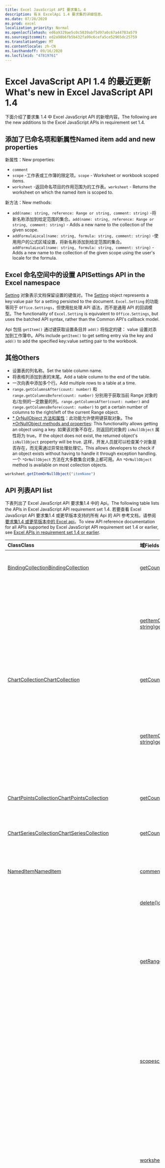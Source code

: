 ```yaml
---
title: Excel JavaScript API 要求集1。4
description: 有关 ExcelApi 1.4 要求集的详细信息。
ms.date: 07/28/2020
ms.prod: excel
localization_priority: Normal
ms.openlocfilehash: ed6a9329ae5c0c5839abf5d97a0c67a44783a579
ms.sourcegitcommit: ed2a98b6fb5b432fa99c6cefa5ce52965dc25759
ms.translationtype: MT
ms.contentlocale: zh-CN
ms.lasthandoff: 09/16/2020
ms.locfileid: "47819761"
---
```

# <a name="whats-new-in-excel-javascript-api-14"></a><span data-ttu-id="1330d-103">Excel JavaScript API 1.4 的最近更新</span><span class="sxs-lookup"><span data-stu-id="1330d-103">What's new in Excel JavaScript API 1.4</span></span>

<span data-ttu-id="1330d-104">下面介绍了要求集 1.4 中 Excel JavaScript API 的新增内容。</span><span class="sxs-lookup"><span data-stu-id="1330d-104">The following are the new additions to the Excel JavaScript APIs in requirement set 1.4.</span></span>

## <a name="named-item-add-and-new-properties"></a><span data-ttu-id="1330d-105">添加了已命名项和新属性</span><span class="sxs-lookup"><span data-stu-id="1330d-105">Named item add and new properties</span></span>

<span data-ttu-id="1330d-106">新属性：</span><span class="sxs-lookup"><span data-stu-id="1330d-106">New properties:</span></span>

* `comment`
* <span data-ttu-id="1330d-107">`scope` -工作表或工作簿的限定项。</span><span class="sxs-lookup"><span data-stu-id="1330d-107">`scope` - Worksheet or workbook scoped items.</span></span>
* <span data-ttu-id="1330d-108">`worksheet` -返回命名项目的作用范围为的工作表。</span><span class="sxs-lookup"><span data-stu-id="1330d-108">`worksheet` - Returns the worksheet on which the named item is scoped to.</span></span>

<span data-ttu-id="1330d-109">新方法：</span><span class="sxs-lookup"><span data-stu-id="1330d-109">New methods:</span></span>

* <span data-ttu-id="1330d-110">`add(name: string, reference: Range or string, comment: string)` -将新名称添加到给定范围的集合。</span><span class="sxs-lookup"><span data-stu-id="1330d-110">`add(name: string, reference: Range or string, comment: string)` - Adds a new name to the collection of the given scope.</span></span>
* <span data-ttu-id="1330d-111">`addFormulaLocal(name: string, formula: string, comment: string)` -使用用户的公式区域设置，将新名称添加到给定范围的集合。</span><span class="sxs-lookup"><span data-stu-id="1330d-111">`addFormulaLocal(name: string, formula: string, comment: string)` - Adds a new name to the collection of the given scope using the user's locale for the formula.</span></span>

## <a name="settings-api-in-the-excel-namespace"></a><span data-ttu-id="1330d-112">Excel 命名空间中的设置 API</span><span class="sxs-lookup"><span data-stu-id="1330d-112">Settings API in the Excel namespace</span></span>

<span data-ttu-id="1330d-113">[Setting](/javascript/api/excel/excel.setting) 对象表示文档保留设置的键值对。</span><span class="sxs-lookup"><span data-stu-id="1330d-113">The [Setting](/javascript/api/excel/excel.setting) object represents a key:value pair for a setting persisted to the document.</span></span> <span data-ttu-id="1330d-114">`Excel.Setting` 的功能等同于 `Office.Settings`，但使用批处理 API 语法，而不是通用 API 的回调模型。</span><span class="sxs-lookup"><span data-stu-id="1330d-114">The functionality of `Excel.Setting` is equivalent to `Office.Settings`, but uses the batched API syntax, rather than the Common API's callback model.</span></span>

<span data-ttu-id="1330d-115">Api 包括 `getItem()` 通过键获取设置条目并 `add()` 将指定的键： value 设置对添加到工作簿中。</span><span class="sxs-lookup"><span data-stu-id="1330d-115">APIs include `getItem()` to get setting entry via the key and `add()` to add the specified key:value setting pair to the workbook.</span></span>

## <a name="others"></a><span data-ttu-id="1330d-116">其他</span><span class="sxs-lookup"><span data-stu-id="1330d-116">Others</span></span>

* <span data-ttu-id="1330d-117">设置表的列名称。</span><span class="sxs-lookup"><span data-stu-id="1330d-117">Set the table column name.</span></span>
* <span data-ttu-id="1330d-118">将表格列添加到表的末尾。</span><span class="sxs-lookup"><span data-stu-id="1330d-118">Add a table column to the end of the table.</span></span>
* <span data-ttu-id="1330d-119">一次向表中添加多个行。</span><span class="sxs-lookup"><span data-stu-id="1330d-119">Add multiple rows to a table at a time.</span></span>
* <span data-ttu-id="1330d-120">`range.getColumnsAfter(count: number)` 和 `range.getColumnsBefore(count: number)` 分别用于获取当前 Range 对象的右/左侧的一定数量的列。</span><span class="sxs-lookup"><span data-stu-id="1330d-120">`range.getColumnsAfter(count: number)` and `range.getColumnsBefore(count: number)` to get a certain number of columns to the right/left of the current Range object.</span></span>
* <span data-ttu-id="1330d-121">[ \* OrNullObject 方法和属性](../../develop/application-specific-api-model.md#ornullobject-methods-and-properties)：此功能允许使用键获取对象。</span><span class="sxs-lookup"><span data-stu-id="1330d-121">The [\*OrNullObject methods and properties](../../develop/application-specific-api-model.md#ornullobject-methods-and-properties): This functionality allows getting an object using a key.</span></span> <span data-ttu-id="1330d-122">如果该对象不存在，则返回的对象的 `isNullObject` 属性将为 true。</span><span class="sxs-lookup"><span data-stu-id="1330d-122">If the object does not exist, the returned object's `isNullObject` property will be true.</span></span> <span data-ttu-id="1330d-123">这样，开发人员就可以检查某个对象是否存在，而无需通过异常处理处理它。</span><span class="sxs-lookup"><span data-stu-id="1330d-123">This allows developers to check if an object exists without having to handle it through exception handling.</span></span> <span data-ttu-id="1330d-124">一个 `*OrNullObject` 方法在大多数集合对象上都可用。</span><span class="sxs-lookup"><span data-stu-id="1330d-124">An `*OrNullObject` method is available on most collection objects.</span></span>

```js
worksheet.getItemOrNullObject("itemName")
```

## <a name="api-list"></a><span data-ttu-id="1330d-125">API 列表</span><span class="sxs-lookup"><span data-stu-id="1330d-125">API list</span></span>

<span data-ttu-id="1330d-126">下表列出了 Excel JavaScript API 要求集1.4 中的 Api。</span><span class="sxs-lookup"><span data-stu-id="1330d-126">The following table lists the APIs in Excel JavaScript API requirement set 1.4.</span></span> <span data-ttu-id="1330d-127">若要查看 Excel JavaScript API 要求集1.4 或更早版本支持的所有 Api 的 API 参考文档，请参阅 [要求集1.4 或更早版本中的 Excel api](/javascript/api/excel?view=excel-js-1.4&preserve-view=true)。</span><span class="sxs-lookup"><span data-stu-id="1330d-127">To view API reference documentation for all APIs supported by Excel JavaScript API requirement set 1.4 or earlier, see [Excel APIs in requirement set 1.4 or earlier](/javascript/api/excel?view=excel-js-1.4&preserve-view=true).</span></span>

| <span data-ttu-id="1330d-128">Class</span><span class="sxs-lookup"><span data-stu-id="1330d-128">Class</span></span> | <span data-ttu-id="1330d-129">域</span><span class="sxs-lookup"><span data-stu-id="1330d-129">Fields</span></span> | <span data-ttu-id="1330d-130">说明</span><span class="sxs-lookup"><span data-stu-id="1330d-130">Description</span></span> |
|:---|:---|:---|
|[<span data-ttu-id="1330d-131">BindingCollection</span><span class="sxs-lookup"><span data-stu-id="1330d-131">BindingCollection</span></span>](/javascript/api/excel/excel.bindingcollection)|[<span data-ttu-id="1330d-132">getCount()</span><span class="sxs-lookup"><span data-stu-id="1330d-132">getCount()</span></span>](/javascript/api/excel/excel.bindingcollection#getcount--)|<span data-ttu-id="1330d-133">获取集合中的绑定数量。</span><span class="sxs-lookup"><span data-stu-id="1330d-133">Gets the number of bindings in the collection.</span></span>|
||[<span data-ttu-id="1330d-134">getItemOrNullObject(id: string)</span><span class="sxs-lookup"><span data-stu-id="1330d-134">getItemOrNullObject(id: string)</span></span>](/javascript/api/excel/excel.bindingcollection#getitemornullobject-id-)|<span data-ttu-id="1330d-135">按 ID 获取 Binding 对象。</span><span class="sxs-lookup"><span data-stu-id="1330d-135">Gets a binding object by ID.</span></span> <span data-ttu-id="1330d-136">如果没有 Binding 对象，将返回 NULL 对象。</span><span class="sxs-lookup"><span data-stu-id="1330d-136">If the binding object does not exist, will return a null object.</span></span>|
|[<span data-ttu-id="1330d-137">ChartCollection</span><span class="sxs-lookup"><span data-stu-id="1330d-137">ChartCollection</span></span>](/javascript/api/excel/excel.chartcollection)|[<span data-ttu-id="1330d-138">getCount()</span><span class="sxs-lookup"><span data-stu-id="1330d-138">getCount()</span></span>](/javascript/api/excel/excel.chartcollection#getcount--)|<span data-ttu-id="1330d-139">返回工作表中的图表数。</span><span class="sxs-lookup"><span data-stu-id="1330d-139">Returns the number of charts in the worksheet.</span></span>|
||[<span data-ttu-id="1330d-140">getItemOrNullObject(name: string)</span><span class="sxs-lookup"><span data-stu-id="1330d-140">getItemOrNullObject(name: string)</span></span>](/javascript/api/excel/excel.chartcollection#getitemornullobject-name-)|<span data-ttu-id="1330d-141">使用图表名称获取图表。</span><span class="sxs-lookup"><span data-stu-id="1330d-141">Gets a chart using its name.</span></span> <span data-ttu-id="1330d-142">如果存在多个名称相同的图表，将返回第一个图表。</span><span class="sxs-lookup"><span data-stu-id="1330d-142">If there are multiple charts with the same name, the first one will be returned.</span></span>|
|[<span data-ttu-id="1330d-143">ChartPointsCollection</span><span class="sxs-lookup"><span data-stu-id="1330d-143">ChartPointsCollection</span></span>](/javascript/api/excel/excel.chartpointscollection)|[<span data-ttu-id="1330d-144">getCount()</span><span class="sxs-lookup"><span data-stu-id="1330d-144">getCount()</span></span>](/javascript/api/excel/excel.chartpointscollection#getcount--)|<span data-ttu-id="1330d-145">返回系列中的图表点数。</span><span class="sxs-lookup"><span data-stu-id="1330d-145">Returns the number of chart points in the series.</span></span>|
|[<span data-ttu-id="1330d-146">ChartSeriesCollection</span><span class="sxs-lookup"><span data-stu-id="1330d-146">ChartSeriesCollection</span></span>](/javascript/api/excel/excel.chartseriescollection)|[<span data-ttu-id="1330d-147">getCount()</span><span class="sxs-lookup"><span data-stu-id="1330d-147">getCount()</span></span>](/javascript/api/excel/excel.chartseriescollection#getcount--)|<span data-ttu-id="1330d-148">返回集合中的系列数量。</span><span class="sxs-lookup"><span data-stu-id="1330d-148">Returns the number of series in the collection.</span></span>|
|[<span data-ttu-id="1330d-149">NamedItem</span><span class="sxs-lookup"><span data-stu-id="1330d-149">NamedItem</span></span>](/javascript/api/excel/excel.nameditem)|[<span data-ttu-id="1330d-150">comment</span><span class="sxs-lookup"><span data-stu-id="1330d-150">comment</span></span>](/javascript/api/excel/excel.nameditem#comment)|<span data-ttu-id="1330d-151">表示与此名称相关联的注释。</span><span class="sxs-lookup"><span data-stu-id="1330d-151">Represents the comment associated with this name.</span></span>|
||[<span data-ttu-id="1330d-152">delete()</span><span class="sxs-lookup"><span data-stu-id="1330d-152">delete()</span></span>](/javascript/api/excel/excel.nameditem#delete--)|<span data-ttu-id="1330d-153">删除给定的名称。</span><span class="sxs-lookup"><span data-stu-id="1330d-153">Deletes the given name.</span></span>|
||[<span data-ttu-id="1330d-154">getRangeOrNullObject()</span><span class="sxs-lookup"><span data-stu-id="1330d-154">getRangeOrNullObject()</span></span>](/javascript/api/excel/excel.nameditem#getrangeornullobject--)|<span data-ttu-id="1330d-155">返回与名称相关联的 Range 对象。</span><span class="sxs-lookup"><span data-stu-id="1330d-155">Returns the range object that is associated with the name.</span></span> <span data-ttu-id="1330d-156">如果已命名项的类型不是 Range，将返回 NULL 对象。</span><span class="sxs-lookup"><span data-stu-id="1330d-156">Returns a null object if the named item's type is not a range.</span></span>|
||[<span data-ttu-id="1330d-157">scope</span><span class="sxs-lookup"><span data-stu-id="1330d-157">scope</span></span>](/javascript/api/excel/excel.nameditem#scope)|<span data-ttu-id="1330d-158">指明是否将 name 限定到工作簿或特定工作表。</span><span class="sxs-lookup"><span data-stu-id="1330d-158">Indicates whether the name is scoped to the workbook or to a specific worksheet.</span></span> <span data-ttu-id="1330d-159">可能的值为：工作表、工作簿。</span><span class="sxs-lookup"><span data-stu-id="1330d-159">Possible values are: Worksheet, Workbook.</span></span> <span data-ttu-id="1330d-160">只读。</span><span class="sxs-lookup"><span data-stu-id="1330d-160">Read-only.</span></span>|
||[<span data-ttu-id="1330d-161">worksheet</span><span class="sxs-lookup"><span data-stu-id="1330d-161">worksheet</span></span>](/javascript/api/excel/excel.nameditem#worksheet)|<span data-ttu-id="1330d-162">返回已命名项限定到的工作表。</span><span class="sxs-lookup"><span data-stu-id="1330d-162">Returns the worksheet on which the named item is scoped to.</span></span> <span data-ttu-id="1330d-163">如果项目的作用域改为工作簿，则会引发错误。</span><span class="sxs-lookup"><span data-stu-id="1330d-163">Throws an error if the item is scoped to the workbook instead.</span></span>|
||[<span data-ttu-id="1330d-164">worksheetOrNullObject</span><span class="sxs-lookup"><span data-stu-id="1330d-164">worksheetOrNullObject</span></span>](/javascript/api/excel/excel.nameditem#worksheetornullobject)|<span data-ttu-id="1330d-165">返回已命名项限定到的工作表。</span><span class="sxs-lookup"><span data-stu-id="1330d-165">Returns the worksheet on which the named item is scoped to.</span></span> <span data-ttu-id="1330d-166">如果项改为限定到工作簿，将返回 NULL 对象。</span><span class="sxs-lookup"><span data-stu-id="1330d-166">Returns a null object if the item is scoped to the workbook instead.</span></span>|
|[<span data-ttu-id="1330d-167">NamedItemCollection</span><span class="sxs-lookup"><span data-stu-id="1330d-167">NamedItemCollection</span></span>](/javascript/api/excel/excel.nameditemcollection)|[<span data-ttu-id="1330d-168">添加 (名称： string，reference： Range \| string，comment？： string) </span><span class="sxs-lookup"><span data-stu-id="1330d-168">add(name: string, reference: Range \| string, comment?: string)</span></span>](/javascript/api/excel/excel.nameditemcollection#add-name--reference--comment-)|<span data-ttu-id="1330d-169">将新名称添加到给定范围的集合。</span><span class="sxs-lookup"><span data-stu-id="1330d-169">Adds a new name to the collection of the given scope.</span></span>|
||[<span data-ttu-id="1330d-170">addFormulaLocal (名称： string，formula： string，comment？： string) </span><span class="sxs-lookup"><span data-stu-id="1330d-170">addFormulaLocal(name: string, formula: string, comment?: string)</span></span>](/javascript/api/excel/excel.nameditemcollection#addformulalocal-name--formula--comment-)|<span data-ttu-id="1330d-171">使用用户的公式区域设置，将新名称添加到给定范围的集合。</span><span class="sxs-lookup"><span data-stu-id="1330d-171">Adds a new name to the collection of the given scope using the user's locale for the formula.</span></span>|
||[<span data-ttu-id="1330d-172">getCount()</span><span class="sxs-lookup"><span data-stu-id="1330d-172">getCount()</span></span>](/javascript/api/excel/excel.nameditemcollection#getcount--)|<span data-ttu-id="1330d-173">获取集合中已命名项的数量。</span><span class="sxs-lookup"><span data-stu-id="1330d-173">Gets the number of named items in the collection.</span></span>|
||[<span data-ttu-id="1330d-174">getItemOrNullObject(name: string)</span><span class="sxs-lookup"><span data-stu-id="1330d-174">getItemOrNullObject(name: string)</span></span>](/javascript/api/excel/excel.nameditemcollection#getitemornullobject-name-)|<span data-ttu-id="1330d-175">使用其名称获取 NamedItem 对象。</span><span class="sxs-lookup"><span data-stu-id="1330d-175">Gets a NamedItem object using its name.</span></span> <span data-ttu-id="1330d-176">如果没有 NamedItem 对象，将返回 NULL 对象。</span><span class="sxs-lookup"><span data-stu-id="1330d-176">If the nameditem object does not exist, will return a null object.</span></span>|
|[<span data-ttu-id="1330d-177">PivotTableCollection</span><span class="sxs-lookup"><span data-stu-id="1330d-177">PivotTableCollection</span></span>](/javascript/api/excel/excel.pivottablecollection)|[<span data-ttu-id="1330d-178">getCount()</span><span class="sxs-lookup"><span data-stu-id="1330d-178">getCount()</span></span>](/javascript/api/excel/excel.pivottablecollection#getcount--)|<span data-ttu-id="1330d-179">获取集合中的数据透视表的数量。</span><span class="sxs-lookup"><span data-stu-id="1330d-179">Gets the number of pivot tables in the collection.</span></span>|
||[<span data-ttu-id="1330d-180">getItemOrNullObject(name: string)</span><span class="sxs-lookup"><span data-stu-id="1330d-180">getItemOrNullObject(name: string)</span></span>](/javascript/api/excel/excel.pivottablecollection#getitemornullobject-name-)|<span data-ttu-id="1330d-181">按 PivotTable 对象的名称获取此对象。</span><span class="sxs-lookup"><span data-stu-id="1330d-181">Gets a PivotTable by name.</span></span> <span data-ttu-id="1330d-182">如果没有 PivotTable 对象，将返回 NULL 对象。</span><span class="sxs-lookup"><span data-stu-id="1330d-182">If the PivotTable does not exist, will return a null object.</span></span>|
|[<span data-ttu-id="1330d-183">区域</span><span class="sxs-lookup"><span data-stu-id="1330d-183">Range</span></span>](/javascript/api/excel/excel.range)|[<span data-ttu-id="1330d-184">getIntersectionOrNullObject (anotherRange： Range \| string) </span><span class="sxs-lookup"><span data-stu-id="1330d-184">getIntersectionOrNullObject(anotherRange: Range \| string)</span></span>](/javascript/api/excel/excel.range#getintersectionornullobject-anotherrange-)|<span data-ttu-id="1330d-185">获取表示指定区域的矩形交集的 range 对象。</span><span class="sxs-lookup"><span data-stu-id="1330d-185">Gets the range object that represents the rectangular intersection of the given ranges.</span></span> <span data-ttu-id="1330d-186">如果找不到任何交集，则此方法返回空对象。</span><span class="sxs-lookup"><span data-stu-id="1330d-186">If no intersection is found, will return a null object.</span></span>|
||[<span data-ttu-id="1330d-187">getUsedRangeOrNullObject (valuesOnly？： boolean) </span><span class="sxs-lookup"><span data-stu-id="1330d-187">getUsedRangeOrNullObject(valuesOnly?: boolean)</span></span>](/javascript/api/excel/excel.range#getusedrangeornullobject-valuesonly-)|<span data-ttu-id="1330d-p113">返回指定 Range 对象的所用区域。如果区域内没有使用单元格，此函数将返回 NULL 对象。</span><span class="sxs-lookup"><span data-stu-id="1330d-p113">Returns the used range of the given range object. If there are no used cells within the range, this function will return a null object.</span></span>|
|[<span data-ttu-id="1330d-190">RangeViewCollection</span><span class="sxs-lookup"><span data-stu-id="1330d-190">RangeViewCollection</span></span>](/javascript/api/excel/excel.rangeviewcollection)|[<span data-ttu-id="1330d-191">getCount()</span><span class="sxs-lookup"><span data-stu-id="1330d-191">getCount()</span></span>](/javascript/api/excel/excel.rangeviewcollection#getcount--)|<span data-ttu-id="1330d-192">获取集合中 RangeView 对象的数量。</span><span class="sxs-lookup"><span data-stu-id="1330d-192">Gets the number of RangeView objects in the collection.</span></span>|
|[<span data-ttu-id="1330d-193">设置</span><span class="sxs-lookup"><span data-stu-id="1330d-193">Setting</span></span>](/javascript/api/excel/excel.setting)|[<span data-ttu-id="1330d-194">delete()</span><span class="sxs-lookup"><span data-stu-id="1330d-194">delete()</span></span>](/javascript/api/excel/excel.setting#delete--)|<span data-ttu-id="1330d-195">删除 Setting 对象。</span><span class="sxs-lookup"><span data-stu-id="1330d-195">Deletes the setting.</span></span>|
||[<span data-ttu-id="1330d-196">key</span><span class="sxs-lookup"><span data-stu-id="1330d-196">key</span></span>](/javascript/api/excel/excel.setting#key)|<span data-ttu-id="1330d-197">返回表示 setting 对象的 ID 的键。</span><span class="sxs-lookup"><span data-stu-id="1330d-197">Returns the key that represents the id of the Setting.</span></span> <span data-ttu-id="1330d-198">只读。</span><span class="sxs-lookup"><span data-stu-id="1330d-198">Read-only.</span></span>|
||[<span data-ttu-id="1330d-199">value</span><span class="sxs-lookup"><span data-stu-id="1330d-199">value</span></span>](/javascript/api/excel/excel.setting#value)|<span data-ttu-id="1330d-200">表示为此设置存储的值。</span><span class="sxs-lookup"><span data-stu-id="1330d-200">Represents the value stored for this setting.</span></span>|
|[<span data-ttu-id="1330d-201">SettingCollection</span><span class="sxs-lookup"><span data-stu-id="1330d-201">SettingCollection</span></span>](/javascript/api/excel/excel.settingcollection)|[<span data-ttu-id="1330d-202">add (key： string，value： string \| number \| boolean \| Date \| Array <any> \| any) </span><span class="sxs-lookup"><span data-stu-id="1330d-202">add(key: string, value: string \| number \| boolean \| Date \| Array<any> \| any)</span></span>](/javascript/api/excel/excel.settingcollection#add-key--value-)|<span data-ttu-id="1330d-203">设置指定的 Setting 对象，或将其添加到工作簿中。</span><span class="sxs-lookup"><span data-stu-id="1330d-203">Sets or adds the specified setting to the workbook.</span></span>|
||[<span data-ttu-id="1330d-204">getCount()</span><span class="sxs-lookup"><span data-stu-id="1330d-204">getCount()</span></span>](/javascript/api/excel/excel.settingcollection#getcount--)|<span data-ttu-id="1330d-205">获取集合中的 Setting 对象的数量。</span><span class="sxs-lookup"><span data-stu-id="1330d-205">Gets the number of Settings in the collection.</span></span>|
||[<span data-ttu-id="1330d-206">getItem(key: string)</span><span class="sxs-lookup"><span data-stu-id="1330d-206">getItem(key: string)</span></span>](/javascript/api/excel/excel.settingcollection#getitem-key-)|<span data-ttu-id="1330d-207">按键获取 Setting 项。</span><span class="sxs-lookup"><span data-stu-id="1330d-207">Gets a Setting entry via the key.</span></span>|
||[<span data-ttu-id="1330d-208">getItemOrNullObject(key: string)</span><span class="sxs-lookup"><span data-stu-id="1330d-208">getItemOrNullObject(key: string)</span></span>](/javascript/api/excel/excel.settingcollection#getitemornullobject-key-)|<span data-ttu-id="1330d-209">按键获取 Setting 项。</span><span class="sxs-lookup"><span data-stu-id="1330d-209">Gets a Setting entry via the key.</span></span> <span data-ttu-id="1330d-210">如果没有 Setting 项，将返回 NULL 对象。</span><span class="sxs-lookup"><span data-stu-id="1330d-210">If the Setting does not exist, will return a null object.</span></span>|
||[<span data-ttu-id="1330d-211">items</span><span class="sxs-lookup"><span data-stu-id="1330d-211">items</span></span>](/javascript/api/excel/excel.settingcollection#items)|<span data-ttu-id="1330d-212">获取此集合中已加载的子项。</span><span class="sxs-lookup"><span data-stu-id="1330d-212">Gets the loaded child items in this collection.</span></span>|
||[<span data-ttu-id="1330d-213">onSettingsChanged</span><span class="sxs-lookup"><span data-stu-id="1330d-213">onSettingsChanged</span></span>](/javascript/api/excel/excel.settingcollection#onsettingschanged)|<span data-ttu-id="1330d-214">当文档中的设置变化时发生。</span><span class="sxs-lookup"><span data-stu-id="1330d-214">Occurs when the Settings in the document are changed.</span></span>|
|[<span data-ttu-id="1330d-215">SettingsChangedEventArgs</span><span class="sxs-lookup"><span data-stu-id="1330d-215">SettingsChangedEventArgs</span></span>](/javascript/api/excel/excel.settingschangedeventargs)|[<span data-ttu-id="1330d-216">设置</span><span class="sxs-lookup"><span data-stu-id="1330d-216">settings</span></span>](/javascript/api/excel/excel.settingschangedeventargs#settings)|<span data-ttu-id="1330d-217">获取表示引发了 SettingsChanged 事件的 binding 的 setting 对象。</span><span class="sxs-lookup"><span data-stu-id="1330d-217">Gets the Setting object that represents the binding that raised the SettingsChanged event</span></span>|
|[<span data-ttu-id="1330d-218">TableCollection</span><span class="sxs-lookup"><span data-stu-id="1330d-218">TableCollection</span></span>](/javascript/api/excel/excel.tablecollection)|[<span data-ttu-id="1330d-219">getCount()</span><span class="sxs-lookup"><span data-stu-id="1330d-219">getCount()</span></span>](/javascript/api/excel/excel.tablecollection#getcount--)|<span data-ttu-id="1330d-220">获取集合中的表数量。</span><span class="sxs-lookup"><span data-stu-id="1330d-220">Gets the number of tables in the collection.</span></span>|
||[<span data-ttu-id="1330d-221">getItemOrNullObject(key: string)</span><span class="sxs-lookup"><span data-stu-id="1330d-221">getItemOrNullObject(key: string)</span></span>](/javascript/api/excel/excel.tablecollection#getitemornullobject-key-)|<span data-ttu-id="1330d-222">按名称或 ID 获取表。</span><span class="sxs-lookup"><span data-stu-id="1330d-222">Gets a table by Name or ID.</span></span> <span data-ttu-id="1330d-223">如果没有表，将返回 NULL 对象。</span><span class="sxs-lookup"><span data-stu-id="1330d-223">If the table does not exist, will return a null object.</span></span>|
|[<span data-ttu-id="1330d-224">TableColumnCollection</span><span class="sxs-lookup"><span data-stu-id="1330d-224">TableColumnCollection</span></span>](/javascript/api/excel/excel.tablecolumncollection)|[<span data-ttu-id="1330d-225">getCount()</span><span class="sxs-lookup"><span data-stu-id="1330d-225">getCount()</span></span>](/javascript/api/excel/excel.tablecolumncollection#getcount--)|<span data-ttu-id="1330d-226">获取表中的列数。</span><span class="sxs-lookup"><span data-stu-id="1330d-226">Gets the number of columns in the table.</span></span>|
||[<span data-ttu-id="1330d-227">getItemOrNullObject (项：数字 \| 字符串) </span><span class="sxs-lookup"><span data-stu-id="1330d-227">getItemOrNullObject(key: number \| string)</span></span>](/javascript/api/excel/excel.tablecolumncollection#getitemornullobject-key-)|<span data-ttu-id="1330d-228">按名称或 ID 获取 column 对象。</span><span class="sxs-lookup"><span data-stu-id="1330d-228">Gets a column object by Name or ID.</span></span> <span data-ttu-id="1330d-229">如果没有 column 对象，将返回 NULL 对象。</span><span class="sxs-lookup"><span data-stu-id="1330d-229">If the column does not exist, will return a null object.</span></span>|
|[<span data-ttu-id="1330d-230">TableRowCollection</span><span class="sxs-lookup"><span data-stu-id="1330d-230">TableRowCollection</span></span>](/javascript/api/excel/excel.tablerowcollection)|[<span data-ttu-id="1330d-231">getCount()</span><span class="sxs-lookup"><span data-stu-id="1330d-231">getCount()</span></span>](/javascript/api/excel/excel.tablerowcollection#getcount--)|<span data-ttu-id="1330d-232">获取表格中的行数。</span><span class="sxs-lookup"><span data-stu-id="1330d-232">Gets the number of rows in the table.</span></span>|
|[<span data-ttu-id="1330d-233">Workbook</span><span class="sxs-lookup"><span data-stu-id="1330d-233">Workbook</span></span>](/javascript/api/excel/excel.workbook)|[<span data-ttu-id="1330d-234">设置</span><span class="sxs-lookup"><span data-stu-id="1330d-234">settings</span></span>](/javascript/api/excel/excel.workbook#settings)|<span data-ttu-id="1330d-235">表示一组与 workbook 相关联的 setting 对象。</span><span class="sxs-lookup"><span data-stu-id="1330d-235">Represents a collection of Settings associated with the workbook.</span></span> <span data-ttu-id="1330d-236">只读。</span><span class="sxs-lookup"><span data-stu-id="1330d-236">Read-only.</span></span>|
|[<span data-ttu-id="1330d-237">Worksheet</span><span class="sxs-lookup"><span data-stu-id="1330d-237">Worksheet</span></span>](/javascript/api/excel/excel.worksheet)|[<span data-ttu-id="1330d-238">getUsedRangeOrNullObject (valuesOnly？： boolean) </span><span class="sxs-lookup"><span data-stu-id="1330d-238">getUsedRangeOrNullObject(valuesOnly?: boolean)</span></span>](/javascript/api/excel/excel.worksheet#getusedrangeornullobject-valuesonly-)|<span data-ttu-id="1330d-p119">使用的区域是包含分配了值或格式的任意单元格的最小区域。如果整个工作表为空，此函数将返回 NULL 对象。</span><span class="sxs-lookup"><span data-stu-id="1330d-p119">The used range is the smallest range that encompasses any cells that have a value or formatting assigned to them. If the entire worksheet is blank, this function will return a null object.</span></span>|
||[<span data-ttu-id="1330d-241">names</span><span class="sxs-lookup"><span data-stu-id="1330d-241">names</span></span>](/javascript/api/excel/excel.worksheet#names)|<span data-ttu-id="1330d-242">一组范围限定到当前工作表的名称。</span><span class="sxs-lookup"><span data-stu-id="1330d-242">Collection of names scoped to the current worksheet.</span></span> <span data-ttu-id="1330d-243">只读。</span><span class="sxs-lookup"><span data-stu-id="1330d-243">Read-only.</span></span>|
|[<span data-ttu-id="1330d-244">WorksheetCollection</span><span class="sxs-lookup"><span data-stu-id="1330d-244">WorksheetCollection</span></span>](/javascript/api/excel/excel.worksheetcollection)|[<span data-ttu-id="1330d-245">getCount (visibleOnly？： boolean) </span><span class="sxs-lookup"><span data-stu-id="1330d-245">getCount(visibleOnly?: boolean)</span></span>](/javascript/api/excel/excel.worksheetcollection#getcount-visibleonly-)|<span data-ttu-id="1330d-246">获取集合中的工作表数量。</span><span class="sxs-lookup"><span data-stu-id="1330d-246">Gets the number of worksheets in the collection.</span></span>|
||[<span data-ttu-id="1330d-247">getItemOrNullObject(key: string)</span><span class="sxs-lookup"><span data-stu-id="1330d-247">getItemOrNullObject(key: string)</span></span>](/javascript/api/excel/excel.worksheetcollection#getitemornullobject-key-)|<span data-ttu-id="1330d-248">按 Worksheet 对象的名称或 ID 获取此对象。</span><span class="sxs-lookup"><span data-stu-id="1330d-248">Gets a worksheet object using its Name or ID.</span></span> <span data-ttu-id="1330d-249">如果没有 Worksheet 对象，将返回 NULL 对象。</span><span class="sxs-lookup"><span data-stu-id="1330d-249">If the worksheet does not exist, will return a null object.</span></span>|

## <a name="see-also"></a><span data-ttu-id="1330d-250">另请参阅</span><span class="sxs-lookup"><span data-stu-id="1330d-250">See also</span></span>

- [<span data-ttu-id="1330d-251">Excel JavaScript API 参考文档</span><span class="sxs-lookup"><span data-stu-id="1330d-251">Excel JavaScript API Reference Documentation</span></span>](/javascript/api/excel?view=excel-js-1.4&preserve-view=true)
- [<span data-ttu-id="1330d-252">Excel JavaScript API 要求集</span><span class="sxs-lookup"><span data-stu-id="1330d-252">Excel JavaScript API requirement sets</span></span>](excel-api-requirement-sets.md)
